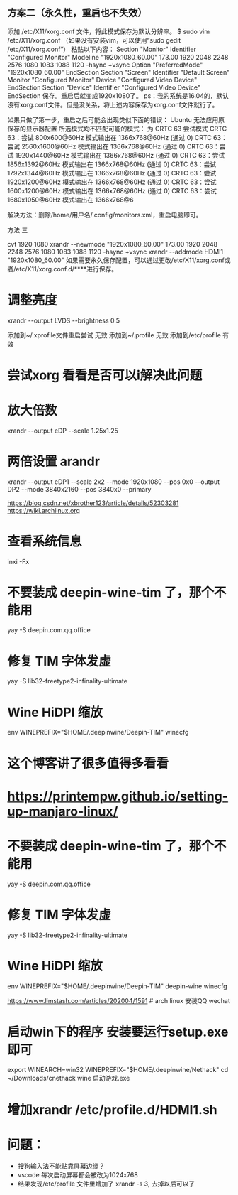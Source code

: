 #

## 方案二（永久性，重启也不失效）

添加 /etc/X11/xorg.conf 文件，将此模式保存为默认分辨率。
$ sudo vim /etc/X11/xorg.conf
（如果没有安装vim，可以使用“sudo gedit /etc/X11/xorg.conf”）
粘贴以下内容：
Section "Monitor"
Identifier "Configured Monitor"
Modeline "1920x1080_60.00"  173.00  1920 2048 2248 2576  1080 1083 1088 1120 -hsync +vsync
Option "PreferredMode" "1920x1080_60.00"
EndSection
Section "Screen"
Identifier "Default Screen"
Monitor "Configured Monitor"
Device "Configured Video Device"
EndSection
Section "Device"
Identifier "Configured Video Device"
EndSection
保存。重启后就变成1920x1080了。
ps：我的系统是16.04的，默认没有xorg.conf文件。但是没关系，将上述内容保存为xorg.conf文件就行了。
 
如果只做了第一步，重启之后可能会出现类似下面的错误：
Ubuntu 无法应用原保存的显示器配置
所选模式均不匹配可能的模式：
为 CRTC 63 尝试模式
CRTC 63：尝试 800x600@60Hz 模式输出在 1366x768@60Hz (通过 0)
CRTC 63：尝试 2560x1600@60Hz 模式输出在 1366x768@60Hz (通过 0)
CRTC 63：尝试 1920x1440@60Hz 模式输出在 1366x768@60Hz (通过 0)
CRTC 63：尝试 1856x1392@60Hz 模式输出在 1366x768@60Hz (通过 0)
CRTC 63：尝试 1792x1344@60Hz 模式输出在 1366x768@60Hz (通过 0)
CRTC 63：尝试 1920x1200@60Hz 模式输出在 1366x768@60Hz (通过 0)
CRTC 63：尝试 1600x1200@60Hz 模式输出在 1366x768@60Hz (通过 0)
CRTC 63：尝试 1680x1050@60Hz 模式输出在 1366x768@6

解决方法：删除/home/用户名/.config/monitors.xml，重启电脑即可。

方法 三

cvt 1920 1080
xrandr --newmode "1920x1080_60.00"  173.00  1920 2048 2248 2576  1080 1083 1088 1120 -hsync +vsync
xrandr --addmode HDMI1  "1920x1080_60.00"
如果需要永久保存配置，可以通过更改/etc/X11/xorg.conf或者/etc/X11/xorg.conf.d/****进行保存。

# 调整亮度
xrandr --output LVDS --brightness 0.5  


添加到~/.xprofile文件重启尝试 无效
添加到~/.profile  无效
添加到/etc/profile 有效


# 尝试xorg 看看是否可以i解决此问题

# 放大倍数
xrandr --output eDP --scale 1.25x1.25

# 两倍设置     arandr
xrandr --output eDP1 --scale 2x2 --mode 1920x1080 --pos 0x0 --output DP2  --mode 3840x2160 --pos 3840x0 --primary

https://blog.csdn.net/xbrother123/article/details/52303281
https://wiki.archlinux.org
# 查看系统信息
inxi -Fx



# 不要装成 deepin-wine-tim 了，那个不能用
yay -S deepin.com.qq.office
# 修复 TIM 字体发虚
yay -S lib32-freetype2-infinality-ultimate
# Wine HiDPI 缩放
env WINEPREFIX="$HOME/.deepinwine/Deepin-TIM" winecfg


# 这个博客讲了很多值得多看看
# https://printempw.github.io/setting-up-manjaro-linux/
# 不要装成 deepin-wine-tim 了，那个不能用
yay -S deepin.com.qq.office
# 修复 TIM 字体发虚
yay -S lib32-freetype2-infinality-ultimate
# Wine HiDPI 缩放
env WINEPREFIX="$HOME/.deepinwine/Deepin-TIM" deepin-wine winecfg

https://www.limstash.com/articles/202004/1591   # arch linux 安装QQ wechat

# 启动win下的程序  安装要运行setup.exe 即可
export WINEARCH=win32  WINEPREFIX="$HOME/.deepinwine/Nethack"
cd ~/Downloads/cnethack 
wine 启动游戏.exe

# 增加xrandr /etc/profile.d/HDMI1.sh

# 问题：
- 搜狗输入法不能贴靠屏幕边缘？
- vscode 每次启动屏幕都会被改为1024x768
- 结果发现/etc/profile 文件里增加了 xrandr -s 3, 去掉以后可以了

